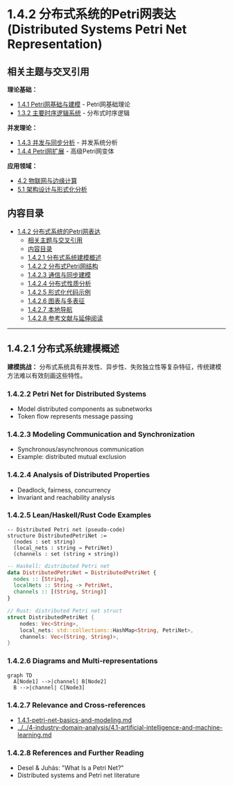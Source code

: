 # 1.4.2 分布式系统的Petri网表达 (Distributed Systems Petri Net Representation)

## 相关主题与交叉引用

**理论基础：**
- [1.4.1 Petri网基础与建模](./1.4.1-petri-net-basics-and-modeling.md) - Petri网基础理论
- [1.3.2 主要时序逻辑系统](../1.3-temporal-logic-and-control/1.3.2-main-temporal-logic-systems.md) - 分布式时序逻辑

**并发理论：**
- [1.4.3 并发与同步分析](./1.4.3-concurrency-and-synchronization-analysis.md) - 并发系统分析
- [1.4.4 Petri网扩展](./1.4.4-petri-net-extensions.md) - 高级Petri网变体

**应用领域：**
- [4.2 物联网与边缘计算](../../4-industry-domains-analysis/4.2-internet-of-things-and-edge-computing.md)
- [5.1 架构设计与形式化分析](../../5-architecture-and-design-patterns/5.1-architecture-design-and-formal-analysis.md)

## 内容目录

- [1.4.2 分布式系统的Petri网表达](#142-分布式系统的petri网表达-distributed-systems-petri-net-representation)
  - [相关主题与交叉引用](#相关主题与交叉引用)
  - [内容目录](#内容目录)
  - [1.4.2.1 分布式系统建模概述](#1421-分布式系统建模概述)
  - [1.4.2.2 分布式Petri网结构](#1422-分布式petri网结构)
  - [1.4.2.3 通信与同步建模](#1423-通信与同步建模)
  - [1.4.2.4 分布式性质分析](#1424-分布式性质分析)
  - [1.4.2.5 形式化代码示例](#1425-形式化代码示例)
  - [1.4.2.6 图表与多表征](#1426-图表与多表征)
  - [1.4.2.7 本地导航](#1427-本地导航)
  - [1.4.2.8 参考文献与延伸阅读](#1428-参考文献与延伸阅读)

---

## 1.4.2.1 分布式系统建模概述

**建模挑战：** 分布式系统具有并发性、异步性、失败独立性等复杂特征，传统建模方法难以有效刻画这些特性。

### 1.4.2.2 Petri Net for Distributed Systems

- Model distributed components as subnetworks
- Token flow represents message passing

### 1.4.2.3 Modeling Communication and Synchronization

- Synchronous/asynchronous communication
- Example: distributed mutual exclusion

### 1.4.2.4 Analysis of Distributed Properties

- Deadlock, fairness, concurrency
- Invariant and reachability analysis

### 1.4.2.5 Lean/Haskell/Rust Code Examples

```lean
-- Distributed Petri net (pseudo-code)
structure DistributedPetriNet :=
  (nodes : set string)
  (local_nets : string → PetriNet)
  (channels : set (string × string))
```

```haskell
-- Haskell: distributed Petri net
data DistributedPetriNet = DistributedPetriNet {
  nodes :: [String],
  localNets :: String -> PetriNet,
  channels :: [(String, String)]
}
```

```rust
// Rust: distributed Petri net struct
struct DistributedPetriNet {
    nodes: Vec<String>,
    local_nets: std::collections::HashMap<String, PetriNet>,
    channels: Vec<(String, String)>,
}
```

### 1.4.2.6 Diagrams and Multi-representations

```mermaid
graph TD
  A[Node1] -->|channel| B[Node2]
  B -->|channel| C[Node3]
```

### 1.4.2.7 Relevance and Cross-references

- [1.4.1-petri-net-basics-and-modeling.md](./1.4.1-petri-net-basics-and-modeling.md)
- [../../4-industry-domain-analysis/4.1-artificial-intelligence-and-machine-learning.md](../../4-industry-domain-analysis/4.1-artificial-intelligence-and-machine-learning.md)

### 1.4.2.8 References and Further Reading

- Desel & Juhás: "What Is a Petri Net?"
- Distributed systems and Petri net literature
